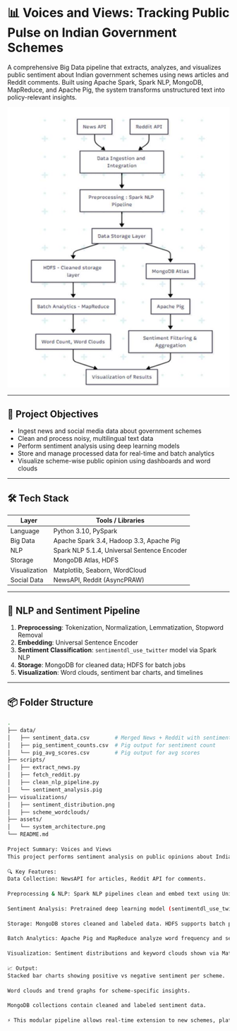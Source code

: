 # 📊 Voices and Views: Tracking Public Pulse on Indian Government Schemes

A comprehensive Big Data pipeline that extracts, analyzes, and visualizes public sentiment about Indian government schemes using news articles and Reddit comments. Built using Apache Spark, Spark NLP, MongoDB, MapReduce, and Apache Pig, the system transforms unstructured text into policy-relevant insights.

<p align="center">
  <img src="./assets/System_architecture.png" alt="System Architecture" width="600">
</p>

---

## 🚀 Project Objectives

- Ingest news and social media data about government schemes
- Clean and process noisy, multilingual text data
- Perform sentiment analysis using deep learning models
- Store and manage processed data for real-time and batch analytics
- Visualize scheme-wise public opinion using dashboards and word clouds

---

## 🛠️ Tech Stack

| Layer           | Tools / Libraries |
|----------------|-------------------|
| Language        | Python 3.10, PySpark |
| Big Data        | Apache Spark 3.4, Hadoop 3.3, Apache Pig |
| NLP             | Spark NLP 5.1.4, Universal Sentence Encoder |
| Storage         | MongoDB Atlas, HDFS |
| Visualization   | Matplotlib, Seaborn, WordCloud |
| Social Data     | NewsAPI, Reddit (AsyncPRAW) |

---

## 🧠 NLP and Sentiment Pipeline

1. **Preprocessing**: Tokenization, Normalization, Lemmatization, Stopword Removal  
2. **Embedding**: Universal Sentence Encoder  
3. **Sentiment Classification**: `sentimentdl_use_twitter` model via Spark NLP  
4. **Storage**: MongoDB for cleaned data; HDFS for batch jobs  
5. **Visualization**: Word clouds, sentiment bar charts, and timelines

---

## 📦 Folder Structure

```bash
.
├── data/
│   ├── sentiment_data.csv        # Merged News + Reddit with sentiments
│   ├── pig_sentiment_counts.csv  # Pig output for sentiment count
│   └── pig_avg_scores.csv        # Pig output for avg scores
├── scripts/
│   ├── extract_news.py
│   ├── fetch_reddit.py
│   ├── clean_nlp_pipeline.py
│   └── sentiment_analysis.pig
├── visualizations/
│   ├── sentiment_distribution.png
│   ├── scheme_wordclouds/
├── assets/
│   └── system_architecture.png
└── README.md

Project Summary: Voices and Views
This project performs sentiment analysis on public opinions about Indian Government Schemes using data from News articles and Reddit comments. It combines Big Data technologies, NLP models, and visual analytics to derive insights that can help policymakers understand public perception.

🔍 Key Features:
Data Collection: NewsAPI for articles, Reddit API for comments.

Preprocessing & NLP: Spark NLP pipelines clean and embed text using Universal Sentence Encoder.

Sentiment Analysis: Pretrained deep learning model (sentimentdl_use_twitter) classifies opinions as Positive or Negative.

Storage: MongoDB stores cleaned and labeled data. HDFS supports batch processing.

Batch Analytics: Apache Pig and MapReduce analyze word frequency and sentiment trends.

Visualization: Sentiment distributions and keyword clouds shown via Matplotlib and Seaborn.

📈 Output:
Stacked bar charts showing positive vs negative sentiment per scheme.

Word clouds and trend graphs for scheme-specific insights.

MongoDB collections contain cleaned and labeled sentiment data.

⚡ This modular pipeline allows real-time extension to new schemes, platforms, and languages.
